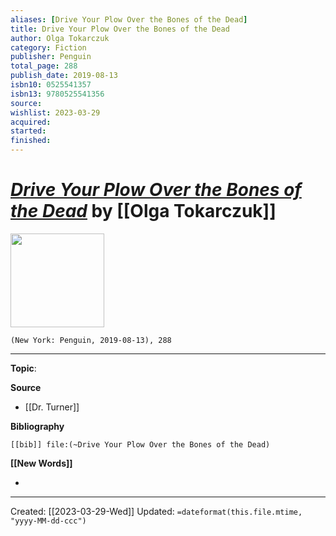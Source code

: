 ```yaml
---
aliases: [Drive Your Plow Over the Bones of the Dead]
title: Drive Your Plow Over the Bones of the Dead
author: Olga Tokarczuk
category: Fiction
publisher: Penguin
total_page: 288
publish_date: 2019-08-13
isbn10: 0525541357
isbn13: 9780525541356
source: 
wishlist: 2023-03-29
acquired: 
started: 
finished: 
---
```

# *[Drive Your Plow Over the Bones of the Dead]()* by [[Olga Tokarczuk]]

<img src="http://books.google.com/books/content?id=tbR6DwAAQBAJ&printsec=frontcover&img=1&zoom=1&edge=curl&source=gbs_api" width=150>

`(New York: Penguin, 2019-08-13), 288`



--- 
**Topic**: 

**Source**
- [[Dr. Turner]]

**Bibliography**

```query
[[bib]] file:(~Drive Your Plow Over the Bones of the Dead)
```
 

**[[New Words]]**

- 

---
Created: [[2023-03-29-Wed]]
Updated: `=dateformat(this.file.mtime, "yyyy-MM-dd-ccc")`